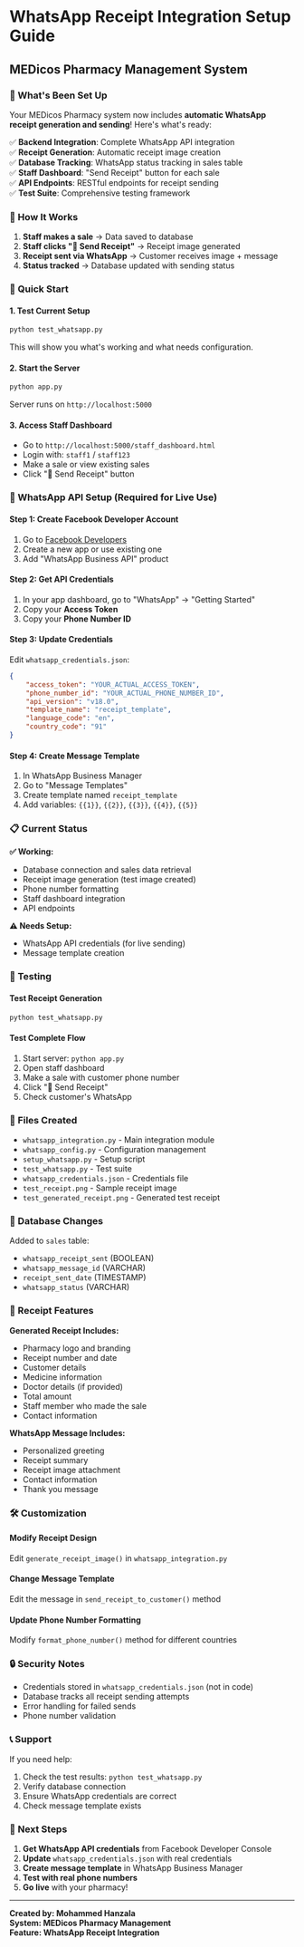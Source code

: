 # WhatsApp Receipt Integration Setup Guide
## MEDicos Pharmacy Management System

### 🎉 What's Been Set Up

Your MEDicos Pharmacy system now includes **automatic WhatsApp receipt generation and sending**! Here's what's ready:

✅ **Backend Integration**: Complete WhatsApp API integration  
✅ **Receipt Generation**: Automatic receipt image creation  
✅ **Database Tracking**: WhatsApp status tracking in sales table  
✅ **Staff Dashboard**: "Send Receipt" button for each sale  
✅ **API Endpoints**: RESTful endpoints for receipt sending  
✅ **Test Suite**: Comprehensive testing framework  

### 📱 How It Works

1. **Staff makes a sale** → Data saved to database
2. **Staff clicks "📱 Send Receipt"** → Receipt image generated
3. **Receipt sent via WhatsApp** → Customer receives image + message
4. **Status tracked** → Database updated with sending status

### 🚀 Quick Start

#### 1. Test Current Setup
```bash
python test_whatsapp.py
```
This will show you what's working and what needs configuration.

#### 2. Start the Server
```bash
python app.py
```
Server runs on `http://localhost:5000`

#### 3. Access Staff Dashboard
- Go to `http://localhost:5000/staff_dashboard.html`
- Login with: `staff1` / `staff123`
- Make a sale or view existing sales
- Click "📱 Send Receipt" button

### 🔧 WhatsApp API Setup (Required for Live Use)

#### Step 1: Create Facebook Developer Account
1. Go to [Facebook Developers](https://developers.facebook.com/)
2. Create a new app or use existing one
3. Add "WhatsApp Business API" product

#### Step 2: Get API Credentials
1. In your app dashboard, go to "WhatsApp" → "Getting Started"
2. Copy your **Access Token**
3. Copy your **Phone Number ID**

#### Step 3: Update Credentials
Edit `whatsapp_credentials.json`:
```json
{
    "access_token": "YOUR_ACTUAL_ACCESS_TOKEN",
    "phone_number_id": "YOUR_ACTUAL_PHONE_NUMBER_ID",
    "api_version": "v18.0",
    "template_name": "receipt_template",
    "language_code": "en",
    "country_code": "91"
}
```

#### Step 4: Create Message Template
1. In WhatsApp Business Manager
2. Go to "Message Templates"
3. Create template named `receipt_template`
4. Add variables: `{{1}}`, `{{2}}`, `{{3}}`, `{{4}}`, `{{5}}`

### 📋 Current Status

**✅ Working:**
- Database connection and sales data retrieval
- Receipt image generation (test image created)
- Phone number formatting
- Staff dashboard integration
- API endpoints

**⚠️ Needs Setup:**
- WhatsApp API credentials (for live sending)
- Message template creation

### 🧪 Testing

#### Test Receipt Generation
```bash
python test_whatsapp.py
```

#### Test Complete Flow
1. Start server: `python app.py`
2. Open staff dashboard
3. Make a sale with customer phone number
4. Click "📱 Send Receipt"
5. Check customer's WhatsApp

### 📁 Files Created

- `whatsapp_integration.py` - Main integration module
- `whatsapp_config.py` - Configuration management
- `setup_whatsapp.py` - Setup script
- `test_whatsapp.py` - Test suite
- `whatsapp_credentials.json` - Credentials file
- `test_receipt.png` - Sample receipt image
- `test_generated_receipt.png` - Generated test receipt

### 🔄 Database Changes

Added to `sales` table:
- `whatsapp_receipt_sent` (BOOLEAN)
- `whatsapp_message_id` (VARCHAR)
- `receipt_sent_date` (TIMESTAMP)
- `whatsapp_status` (VARCHAR)

### 📱 Receipt Features

**Generated Receipt Includes:**
- Pharmacy logo and branding
- Receipt number and date
- Customer details
- Medicine information
- Doctor details (if provided)
- Total amount
- Staff member who made the sale
- Contact information

**WhatsApp Message Includes:**
- Personalized greeting
- Receipt summary
- Receipt image attachment
- Contact information
- Thank you message

### 🛠️ Customization

#### Modify Receipt Design
Edit `generate_receipt_image()` in `whatsapp_integration.py`

#### Change Message Template
Edit the message in `send_receipt_to_customer()` method

#### Update Phone Number Formatting
Modify `format_phone_number()` method for different countries

### 🔒 Security Notes

- Credentials stored in `whatsapp_credentials.json` (not in code)
- Database tracks all receipt sending attempts
- Error handling for failed sends
- Phone number validation

### 📞 Support

If you need help:
1. Check the test results: `python test_whatsapp.py`
2. Verify database connection
3. Ensure WhatsApp credentials are correct
4. Check message template exists

### 🎯 Next Steps

1. **Get WhatsApp API credentials** from Facebook Developer Console
2. **Update** `whatsapp_credentials.json` with real credentials
3. **Create message template** in WhatsApp Business Manager
4. **Test with real phone numbers**
5. **Go live** with your pharmacy!

---

**Created by: Mohammed Hanzala**  
**System: MEDicos Pharmacy Management**  
**Feature: WhatsApp Receipt Integration** 
